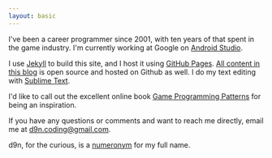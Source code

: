 ```yaml
---
layout: basic
---
```


I've been a career programmer since 2001, with ten years of that spent in the game industry. I'm currently working at Google on [Android Studio](http://developer.android.com/sdk/index.html).

I use [Jekyll](http://jekyllrb.com) to build this site, and I host it using [GitHub Pages](https://pages.github.com/). [All content in this blog](https://github.com/d9n/tryfinally/tree/master) is open source and hosted on Github as well. I do my text editing with [Sublime Text](https://www.sublimetext.com/).

I'd like to call out the excellent online book [Game Programming Patterns](http://gameprogrammingpatterns.com/) for being an inspiration.

If you have any questions or comments and want to reach me directly, <span name="d9n">email me at <d9n.coding@gmail.com></span>.

<aside name="d9n">d9n, for the curious, is a <a href="https://en.wikipedia.org/wiki/Numeronym">numeronym</a> for my full name.</aside>
